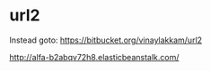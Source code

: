 url2
====

Instead goto: https://bitbucket.org/vinaylakkam/url2

http://alfa-b2abqv72h8.elasticbeanstalk.com/
